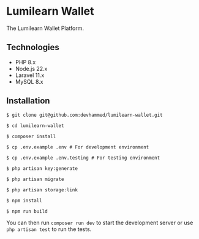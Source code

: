 # Lumilearn Wallet

The Lumilearn Wallet Platform.

## Technologies

- PHP 8.x
- Node.js 22.x
- Laravel 11.x
- MySQL 8.x

## Installation

```shell
$ git clone git@github.com:devhammed/lumilearn-wallet.git

$ cd lumilearn-wallet

$ composer install

$ cp .env.example .env # For development environment

$ cp .env.example .env.testing # For testing environment

$ php artisan key:generate

$ php artisan migrate

$ php artisan storage:link

$ npm install

$ npm run build
```

You can then run `composer run dev` to start the development server or use `php artisan test` to run the tests.
